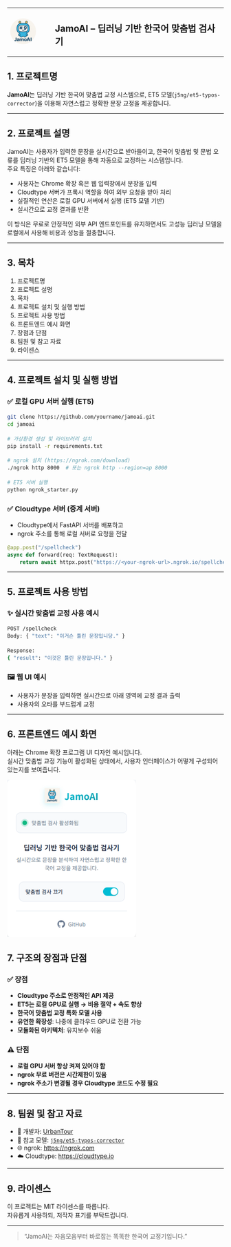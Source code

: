 
<table>
<tr>
<td width="80">
  <img src="./JamoAI.png" width="60" style="border-radius: 50%;" alt="JamoAI Logo" />
</td>
<td>
  <h2 style="margin-left: 10px;">JamoAI – 딥러닝 기반 한국어 맞춤법 검사기</h2>
</td>
</tr>
</table>

## 1. 프로젝트명

**JamoAI**는 딥러닝 기반 한국어 맞춤법 교정 시스템으로, ET5 모델(`j5ng/et5-typos-corrector`)을 이용해 자연스럽고 정확한 문장 교정을 제공합니다.

---

## 2. 프로젝트 설명

JamoAI는 사용자가 입력한 문장을 실시간으로 받아들이고, 한국어 맞춤법 및 문법 오류를 딥러닝 기반의 ET5 모델을 통해 자동으로 교정하는 시스템입니다.  
주요 특징은 아래와 같습니다:

- 사용자는 Chrome 확장 혹은 웹 입력창에서 문장을 입력
- Cloudtype 서버가 프록시 역할을 하여 외부 요청을 받아 처리
- 실질적인 연산은 로컬 GPU 서버에서 실행 (ET5 모델 기반)
- 실시간으로 교정 결과를 반환

이 방식은 무료로 안정적인 외부 API 엔드포인트를 유지하면서도 고성능 딥러닝 모델을 로컬에서 사용해 비용과 성능을 절충합니다.

---

## 3. 목차

1. 프로젝트명  
2. 프로젝트 설명  
3. 목차  
4. 프로젝트 설치 및 실행 방법  
5. 프로젝트 사용 방법  
6. 프론트엔드 예시 화면
7. 장점과 단점  
8. 팀원 및 참고 자료  
9. 라이센스  

---

## 4. 프로젝트 설치 및 실행 방법

### ✅ 로컬 GPU 서버 실행 (ET5)

```bash
git clone https://github.com/yourname/jamoai.git
cd jamoai

# 가상환경 생성 및 라이브러리 설치
pip install -r requirements.txt

# ngrok 설치 (https://ngrok.com/download)
./ngrok http 8000  # 또는 ngrok http --region=ap 8000

# ET5 서버 실행
python ngrok_starter.py
```

### ✅ Cloudtype 서버 (중계 서버)

- Cloudtype에서 FastAPI 서버를 배포하고
- ngrok 주소를 통해 로컬 서버로 요청을 전달

```python
@app.post("/spellcheck")
async def forward(req: TextRequest):
    return await httpx.post("https://<your-ngrok-url>.ngrok.io/spellcheck", json={"text": req.text})
```

---

## 5. 프로젝트 사용 방법

### ✨ 실시간 맞춤법 교정 사용 예시

```bash
POST /spellcheck
Body: { "text": "이거슨 틀린 문장입니당." }

Response:
{ "result": "이것은 틀린 문장입니다." }
```

### 🖼️ 웹 UI 예시

- 사용자가 문장을 입력하면 실시간으로 아래 영역에 교정 결과 출력
- 사용자의 오타를 부드럽게 교정

---

## 6. 프론트엔드 예시 화면

아래는 Chrome 확장 프로그램 UI 디자인 예시입니다.  
실시간 맞춤법 교정 기능이 활성화된 상태에서, 사용자 인터페이스가 어떻게 구성되어 있는지를 보여줍니다.

<img src="JAMOAI_EXTENSION.PNG" width="300" alt="JamoAI Extension UI Preview" />

## 7. 구조의 장점과 단점

### ✅ 장점

- **Cloudtype 주소로 안정적인 API 제공**
- **ET5는 로컬 GPU로 실행 → 비용 절약 + 속도 향상**
- **한국어 맞춤법 교정 특화 모델 사용**
- **유연한 확장성**: 나중에 클라우드 GPU로 전환 가능
- **모듈화된 아키텍처**: 유지보수 쉬움

### ⚠️ 단점

- **로컬 GPU 서버 항상 켜져 있어야 함**
- **ngrok 무료 버전은 시간제한이 있음**
- **ngrok 주소가 변경될 경우 Cloudtype 코드도 수정 필요**

---

## 8. 팀원 및 참고 자료

- 👤 개발자: [UrbanTour](https://github.com/urbantour0809)
- 🤝 참고 모델: [`j5ng/et5-typos-corrector`](https://huggingface.co/j5ng/et5-typos-corrector)
- 🌐 ngrok: https://ngrok.com
- ☁️ Cloudtype: https://cloudtype.io

---

## 9. 라이센스

이 프로젝트는 MIT 라이센스를 따릅니다.  
자유롭게 사용하되, 저작자 표기를 부탁드립니다.

---

> “JamoAI는 자음모음부터 바로잡는 똑똑한 한국어 교정기입니다.”
